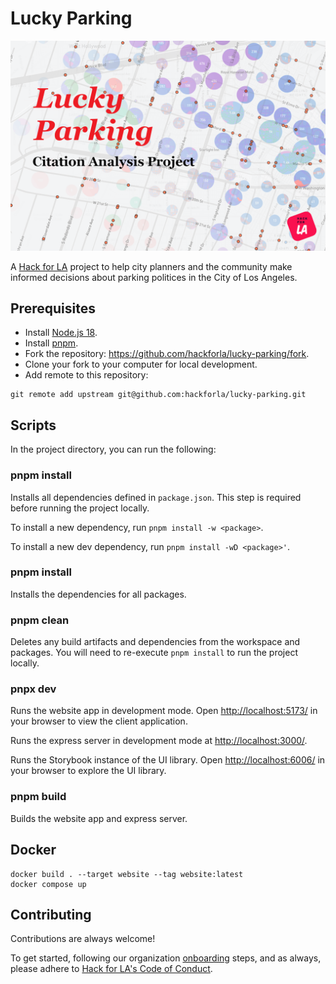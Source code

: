 # Lucky Parking

![Lucky Parking](lucky-parking.png)

A [Hack for LA](https://www.hackforla.org/) project to help city planners and the community make informed decisions about parking politices in the City of Los Angeles.

## Prerequisites

- Install [Node.js 18](https://nodejs.org/).
- Install [pnpm](https://pnpm.io/).
- Fork the repository: https://github.com/hackforla/lucky-parking/fork.
- Clone your fork to your computer for local development.
- Add remote to this repository:

```
git remote add upstream git@github.com:hackforla/lucky-parking.git
```

## Scripts

In the project directory, you can run the following:

### pnpm install

Installs all dependencies defined in `package.json`. This step is required before running the project locally.

To install a new dependency, run `pnpm install -w <package>`.

To install a new dev dependency, run `pnpm install -wD <package>'`.

### pnpm install

Installs the dependencies for all packages.

### pnpm clean

Deletes any build artifacts and dependencies from the workspace and packages. You will need to re-execute `pnpm install` to run the project locally.

### pnpx dev

Runs the website app in development mode. Open [http://localhost:5173/](http://localhost:5173/) in your browser to view the client application.

Runs the express server in development mode at [http://localhost:3000/](http://localhost:3000/).

Runs the Storybook instance of the UI library. Open [http://localhost:6006/](http://localhost:6006/) in your browser to explore the UI library.

### pnpm build

Builds the website app and express server.

## Docker

```
docker build . --target website --tag website:latest
docker compose up
```

## Contributing

Contributions are always welcome!

To get started, following our organization [onboarding](https://www.hackforla.org/getting-started) steps, and as always, please adhere to [Hack for LA's Code of Conduct](https://github.com/hackforla/codeofconduct).
